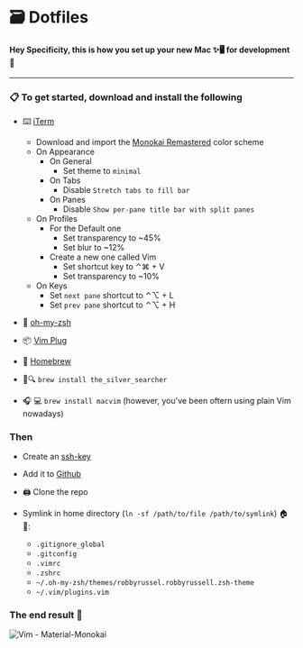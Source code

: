 # 🗃 Dotfiles 

#### Hey Specificity, this is how you set up your new Mac ✨🖥 for development 💼

---

### 📋 To get started, download and install the following

- ⌨️ [iTerm](https://www.iterm2.com/downloads.html)
  - Download and import the [Monokai Remastered](https://raw.githubusercontent.com/mbadolato/iTerm2-Color-Schemes/master/schemes/Monokai%20Remastered.itermcolors) color scheme
  - On Appearance
    - On General
      - Set theme to `minimal`
    - On Tabs
      - Disable `Stretch tabs to fill bar`
    - On Panes
      - Disable `Show per-pane title bar with split panes`
  - On Profiles
    - For the Default one
      - Set transparency to ~45%
      - Set blur to ~12%
    - Create a new one called Vim
        - Set shortcut key to ⌃⌘ + V
        - Set transparency to ~10%
  - On Keys
    - Set `next pane` shortcut to ⌃⌥ + L
    - Set `prev pane` shortcut to ⌃⌥ + H

- 💅 [oh-my-zsh](https://github.com/robbyrussell/oh-my-zsh) 

- 📦 [Vim Plug](https://github.com/junegunn/vim-plug)

- 🍺 [Homebrew](https://brew.sh/)

- 🥈🔍 `brew install the_silver_searcher`

- 🎧 💻 `brew install macvim` (however, you've been oftern using plain Vim nowadays)

### Then

- Create an [ssh-key](https://help.github.com/en/enterprise/2.15/user/articles/generating-a-new-ssh-key-and-adding-it-to-the-ssh-agent)
- Add it to [Github](https://help.github.com/en/enterprise/2.15/user/articles/adding-a-new-ssh-key-to-your-github-account)
- 🖨 Clone the repo

- Symlink in home directory (`ln -sf /path/to/file /path/to/symlink`) 🏠 📂:
  - `.gitignore_global`
  - `.gitconfig`
  - `.vimrc`
  - `.zshrc`
  - `~/.oh-my-zsh/themes/robbyrussel.robbyrussell.zsh-theme`
  - `~/.vim/plugins.vim`
  
  
### The end result 🚀

![Vim - Material-Monokai](./vim-material-monokai.png)

